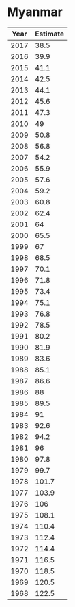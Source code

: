 # Myanmar

| Year | Estimate |
| ---- | -------- |
| 2017 | 38.5 |
| 2016 | 39.9 |
| 2015 | 41.1 |
| 2014 | 42.5 |
| 2013 | 44.1 |
| 2012 | 45.6 |
| 2011 | 47.3 |
| 2010 | 49 |
| 2009 | 50.8 |
| 2008 | 56.8 |
| 2007 | 54.2 |
| 2006 | 55.9 |
| 2005 | 57.6 |
| 2004 | 59.2 |
| 2003 | 60.8 |
| 2002 | 62.4 |
| 2001 | 64 |
| 2000 | 65.5 |
| 1999 | 67 |
| 1998 | 68.5 |
| 1997 | 70.1 |
| 1996 | 71.8 |
| 1995 | 73.4 |
| 1994 | 75.1 |
| 1993 | 76.8 |
| 1992 | 78.5 |
| 1991 | 80.2 |
| 1990 | 81.9 |
| 1989 | 83.6 |
| 1988 | 85.1 |
| 1987 | 86.6 |
| 1986 | 88 |
| 1985 | 89.5 |
| 1984 | 91 |
| 1983 | 92.6 |
| 1982 | 94.2 |
| 1981 | 96 |
| 1980 | 97.8 |
| 1979 | 99.7 |
| 1978 | 101.7 |
| 1977 | 103.9 |
| 1976 | 106 |
| 1975 | 108.1 |
| 1974 | 110.4 |
| 1973 | 112.4 |
| 1972 | 114.4 |
| 1971 | 116.5 |
| 1970 | 118.5 |
| 1969 | 120.5 |
| 1968 | 122.5 |